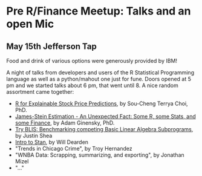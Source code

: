 # Pre R/Finance Meetup: Talks and an open Mic

## May 15th Jefferson Tap

Food and drink of various options were generously provided by IBM!

A night of talks from developers and users of the R Statistical Programming language as well as a python/mahout one just for fune. Doors opened at 5 pm and we started talks about 6 pm, that went until 8.
A nice random assortment came together:

- [R for Explainable Stock Price Predictions](https://github.com/Chicago-R-User-Group/2019-n4-Pre-R-Finance-Talks-and-an-Open-Mic/blob/master/20190514%20crug.pdf), by Sou-Cheng Terrya Choi, PhD.
- [James-Stein Estimation - An Unexpected Fact: Some R, some Stats, and some Finance](https://rawcdn.githack.com/Chicago-R-User-Group/2019-n4-Pre-R-Finance-Talks-and-an-Open-Mic/baf7c5eac373134b87f959a512ddd4f3554c132f/James-Stein.html), by Adam Ginensky, PhD.
- [Try BLIS: Benchmarking competing Basic Linear Algebra Subprograms](https://rawcdn.githack.com/JustinMShea/Try-BLIS/b6ba7fc29727e0f255c19ed9856f0a5418d90718/slides/R-Finance-Try-BLIS.html), by Justin Shea
- [Intro to Stan](https://rawcdn.githack.com/Chicago-R-User-Group/2019-n4-Pre-R-Finance-Talks-and-an-Open-Mic/399958b7a76ade7222d4c6f7525219c8b407566d/stan-tech-talk.html), by Will Dearden
- "Trends in Chicago Crime", by Troy Hernandez
- "WNBA Data: Scrapping, summarizing, and exporting", by Jonathan Mizel
- "..."



